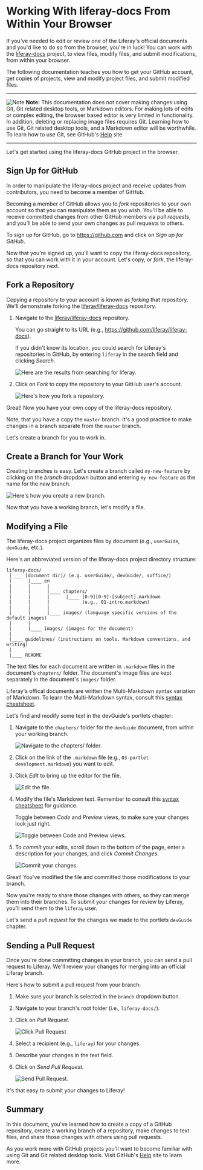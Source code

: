 # Working With liferay-docs From Within Your Browser

If you've needed to edit or review one of the Liferay's official documents and
you'd like to do so from the browser, you're in luck! You can work with the
[liferay-docs](https://github.com/liferay/liferay-docs) project, to view files,
modify files, and submit modifications, from within your browser. 

The following documentation teaches you how to get your GitHub account, get
copies of projects, view and modify project files, and submit modified files. 

---

 ![Note](images/tip.png) **Note:** This documentation does not cover making
 changes using Git, Git related desktop tools, or Markdown editors. For making
 lots of edits or complex editing, the browser based editor is very limited in
 functionality. In addition, deleting or replacing image files requires Git.
 Learning how to use Git, Git related desktop tools, and a Markdown editor will
 be worthwhile. To learn how to use Git, see GitHub's
 [Help](https://help.github.com/) site. 

---

Let's get started using the liferay-docs GitHub project in the browser. 

## Sign Up for GitHub

In order to manipulate the liferay-docs project and receive updates from
contributors, you need to become a member of GitHub. 

Becoming a member of GitHub allows you to *fork* repositories to your own
account so that you can manipulate them as you wish. You'll be able to receive
committed changes from other GitHub members via *pull requests*, and you'll be
able to send your own changes as pull requests to others. 

To sign up for GitHub, go to <https://github.com> and click on *Sign up
for GitHub*. 

Now that you're signed up, you'll want to copy the liferay-docs repository, so
that you can work with it in your account. Let's copy, or *fork*, the
liferay-docs repository next. 

## Fork a Repository

Copying a repository to your account is known as *forking* that repository.
We'll demonstrate forking the
[liferay/liferay-docs](https://github.com/liferay/liferay-docs) repository. 

1. Navigate to the
   [liferay/liferay-docs](https://github.com/liferay/liferay-docs) repository. 

   You can go straight to its URL (e.g.,
   <https://github.com/liferay/liferay-docs>). 

   If you didn't know its location, you could search for Liferay's repositories
   in GitHub, by entering `liferay` in the search field and clicking *Search*. 

   ![Here are the results from searching for `liferay`.](images/searchForLiferayInGitHub.png)

2. Click on *Fork* to copy the repository to your GitHub user's account. 

   ![Here's how you fork a repository.](images/forkTheRepository.png)

Great! Now you have your own copy of the liferay-docs repository. 

Note, that you have a copy the `master` branch. It's a good practice to make
changes in a branch separate from the `master` branch. 

Let's create a branch for you to work in. 

## Create a Branch for Your Work

Creating branches is easy. Let's create a branch called `my-new-feature`
by clicking on the *branch* dropdown button and entering `my-new-feature` as the
name for the new branch. 

![Here's how you create a new branch.](images/my-new-branch.png)

Now that you have a working branch, let's modify a file. 

## Modifying a File

The liferay-docs project organizes files by document (e.g., `userGuide`,
`devGuide`, etc.).

Here's an abbreviated version of the liferay-docs project directory structure: 

    liferay-docs/
     |____ [document dir]/ (e.g. userGuide/, devGuide/, soffice/)
     |      |____ en
     |      |      |
     |      |      |____ chapters/
     |      |      |      |____ [0-9][0-9]-[subject].markdown
     |      |      |            (e.g., 01-intro.markdown)        
     |      |      |
     |      |      |____ images/ (language specific versions of the default images)
     |      |
     |      |____ images/ (images for the document)
     |
     |____ guidelines/ (instructions on tools, Markdown conventions, and writing)
     |
     |____ README

The text files for each document are written in `.markdown` files in the
document's `chapters/` folder. The document's image files are kept separately in
the document's `images/` folder. 

Liferay's offical documents are written the Multi-Markdown syntax variation of
Markdown. To learn the Multi-Markdown syntax, consult this
[syntax cheatsheet](https://rawgithub.com/fletcher/human-markdown-reference/master/index.html). 

Let's find and modify some text in the devGuide's portlets chapter:

1. Navigate to the `chapters/` folder for the `devGuide` document, from within
your working branch.

   ![Navigate to the `chapters/` folder.](images/chaptersFolder.png)

2. Click on the link of the `.markdown` file (e.g.,
`03-portlet-development.markdown`) you want to edit. 

3. Click *Edit* to bring up the editor for the file. 

   ![Edit the file.](images/editInGitHub.png)

4. Modify the file's Markdown text. Remember to consult this [syntax
cheatsheet](https://rawgithub.com/fletcher/human-markdown-reference/master/index.html)
for guidance. 

   Toggle between *Code* and *Preview* views, to make sure your changes look
   just right. 

   ![Toggle between Code and Preview views.](images/fileInEditor.png)

5. To *commit* your edits, scroll down to the bottom of the page, enter a
description for your changes, and click *Commit Changes*. 

   ![Commit your changes.](images/myCommit.png)

Great! You've modified the file and committed those modifications to your
branch. 

Now you're ready to share those changes with others, so they can merge them into
their branches. To submit your changes for review by Liferay, you'll send them
to the `liferay` user. 

Let's send a *pull request* for the changes we made to the portlets `devGuide`
chapter. 

## Sending a Pull Request

Once you're done committing changes in your branch, you can send a pull request
to Liferay. We'll review your changes for merging into an official Liferay
branch. 

Here's how to submit a pull request from your branch:

1. Make sure your branch is selected in the `branch` dropdown button.

2. Navigate to your branch's root folder (i.e., `liferay-docs/`). 

3. Click on *Pull Request*. 

   ![Click Pull Request](images/clickPullRequest.png)

5. Select a recipient (e.g., `liferay`) for your changes. 

6. Describe your changes in the text field. 

7. Click on *Send Pull Request*. 

   ![Send Pull Request.](images/sendPullRequest.png)

It's that easy to submit your changes to Liferay! 

## Summary

In this document, you've learned how to create a copy of a GitHub repository,
create a working branch of a repository, make changes to text files, and share
those changes with others using pull requests. 

As you work more with GitHub projects you'll want to become familiar with using
Git and Git related desktop tools. Visit GitHub's
[Help](https://help.github.com/) site to learn more. 

